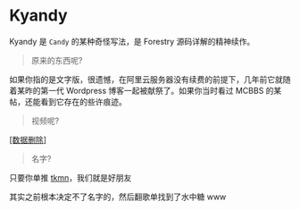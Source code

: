 # Kyandy

Kyandy 是 `Candy` 的某种奇怪写法，是 Forestry 源码详解的精神续作。

> 原来的东西呢?

如果你指的是文字版，很遗憾，在阿里云服务器没有续费的前提下，几年前它就随着某昨的第一代 Wordpress 博客一起被献祭了。如果你当时看过 MCBBS 的某帖，还能看到它存在的些许痕迹。

> 视频呢?

<black>[[数据删除]](video.md)</black>

> 名字?

<black>只要你单推 [tkmn](https://zh.moegirl.org/%E9%AB%98%E6%A1%A5%E6%9C%AA%E5%A5%88%E7%BE%8E)，我们就是好朋友</black>

<black>其实之前根本决定不了名字的，然后翻歌单找到了水中糖 www</black>

<!--
:::codeblock

```json config
{
  "file": "Forestry.java",
  "link": "/source/Forestry.html"
}
```

<<< @/ForestryMC/src/main/java/forestry/Forestry.java

```md comment{11}
这里就是表明 `package` 是 forestry
```

:::
-->
